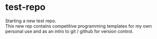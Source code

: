 # test-repo
Starting a new test repo.   
This new rep contains competitive programming templates for my own personal use and as an intro to git / github for version control.
